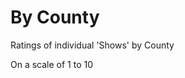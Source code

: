 # By County

Ratings of individual 'Shows' by County

On a scale of 1 to 10



```{tableofcontents}
```
